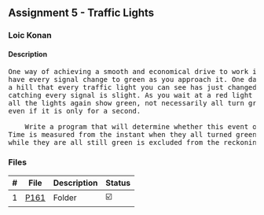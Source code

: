 ## Assignment 5 - Traffic Lights

### Loic Konan

#### Description

<pre>One way of achieving a smooth and economical drive to work is to ‘catch’ every traffic light, that is
have every signal change to green as you approach it. One day you notice as you come over the brow of
a hill that every traffic light you can see has just changed to green and that therefore your chances of
catching every signal is slight. As you wait at a red light you begin to wonder how long it will be before
all the lights again show green, not necessarily all turn green, merely all show green simultaneously,
even if it is only for a second.

    Write a program that will determine whether this event occurs within a reasonable time.
Time is measured from the instant when they all turned green simultaneously, although the initial portion
while they are all still green is excluded from the reckoning.
</pre>

### Files

|   #   | File           | Description | Status                  |
| :---: | -------------- | ----------- | ----------------------- |
|   1   | [P161](./P161) | Folder      | :ballot_box_with_check: |
